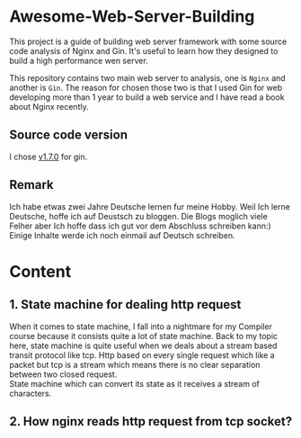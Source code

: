 # Awesome-Web-Server-Building
This project is a guide of building web server framework with some source code analysis of Nginx and Gin. It's useful to learn  how they designed to build a high performance wen server.   

This repository contains two main web server to analysis, one is `Nginx` and another is `Gin`. The reason for chosen those two is that I used Gin for web developing more than 1 year to build a web service and I have read a book about Nginx recently. 


## Source code version 
I chose [v1.7.0](https://github.com/gin-gonic/gin/tree/v1.7.0) for gin.  

## Remark
Ich habe etwas zwei Jahre Deutsche lernen fur meine Hobby. Weil Ich lerne Deutsche, hoffe ich auf Deustsch zu bloggen. Die Blogs moglich viele Felher aber Ich hoffe dass ich gut vor dem Abschluss schreiben kann:)  
Einige Inhalte werde ich noch einmail auf Deutsch schreiben.
# Content
## 1. State machine for dealing http request
When it comes to state machine, I fall into a nightmare for my Compiler course because it consists quite a lot of state machine. Back to my topic here, state machine is quite useful when we deals about a stream based transit protocol like tcp. Http based on every single request which like a packet but tcp is a stream which means there is no clear separation between two closed request.  
State machine which can convert its state as it receives a stream of characters.

## 2. How nginx reads http request from tcp socket?  

 
